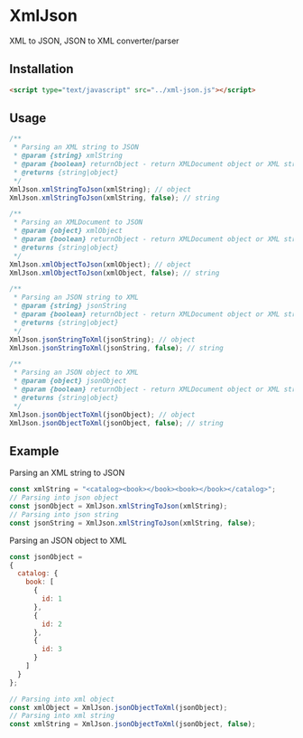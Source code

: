 # XmlJson

XML to JSON, JSON to XML converter/parser

## Installation
```html
<script type="text/javascript" src="../xml-json.js"></script>
```

## Usage

```javascript
/**
 * Parsing an XML string to JSON
 * @param {string} xmlString
 * @param {boolean} returnObject - return XMLDocument object or XML string
 * @returns {string|object}
 */
XmlJson.xmlStringToJson(xmlString); // object
XmlJson.xmlStringToJson(xmlString, false); // string
```
```javascript
/**
 * Parsing an XMLDocument to JSON
 * @param {object} xmlObject
 * @param {boolean} returnObject - return XMLDocument object or XML string
 * @returns {string|object}
 */
XmlJson.xmlObjectToJson(xmlObject); // object
XmlJson.xmlObjectToJson(xmlObject, false); // string
```
```javascript
/**
 * Parsing an JSON string to XML
 * @param {string} jsonString
 * @param {boolean} returnObject - return XMLDocument object or XML string
 * @returns {string|object}
 */
XmlJson.jsonStringToXml(jsonString); // object
XmlJson.jsonStringToXml(jsonString, false); // string
```
```javascript
/**
 * Parsing an JSON object to XML
 * @param {object} jsonObject
 * @param {boolean} returnObject - return XMLDocument object or XML string
 * @returns {string|object}
 */
XmlJson.jsonObjectToXml(jsonObject); // object
XmlJson.jsonObjectToXml(jsonObject, false); // string
```

## Example
Parsing an XML string to JSON
```javascript
const xmlString = "<catalog><book></book><book></book></catalog>";
// Parsing into json object
const jsonObject = XmlJson.xmlStringToJson(xmlString);
// Parsing into json string
const jsonString = XmlJson.xmlStringToJson(xmlString, false);
```

Parsing an JSON object to XML
```javascript
const jsonObject = 
{
  catalog: {
    book: [
      {
        id: 1
      },
      {
        id: 2
      },
      {
        id: 3
      }
    ]
  }
};

// Parsing into xml object
const xmlObject = XmlJson.jsonObjectToXml(jsonObject);
// Parsing into xml string
const xmlString = XmlJson.jsonObjectToXml(jsonObject, false);
```




































